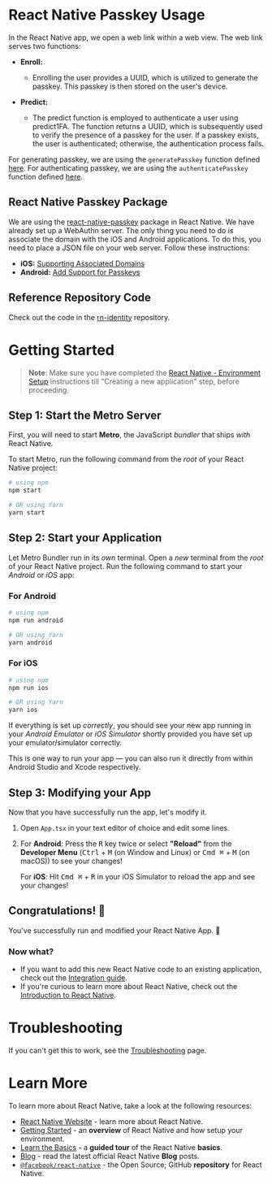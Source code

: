 # React Native Passkey Usage

In the React Native app, we open a web link within a web view. The web link serves two functions:

* **Enroll:**
   * Enrolling the user provides a UUID, which is utilized to generate the passkey. This passkey is then stored on the user's device.

* **Predict:**
   * The predict function is employed to authenticate a user using predict1FA. The function returns a UUID, which is subsequently used to verify the presence of a passkey for the user. If a passkey exists, the user is authenticated; otherwise, the authentication process fails.

For generating passkey, we are using the `generatePasskey` function defined [here](https://github.com/prividentity/rn-identity/blob/main/App.tsx#L106). For authenticating passkey, we are using the `authenticatePasskey` function defined [here](https://github.com/prividentity/rn-identity/blob/main/App.tsx#L140).

## React Native Passkey Package

We are using the [react-native-passkey](https://github.com/f-23/react-native-passkey) package in React Native. We have already set up a WebAuthn server. The only thing you need to do is associate the domain with the iOS and Android applications. To do this, you need to place a JSON file on your web server. Follow these instructions:

* **iOS:** [Supporting Associated Domains](https://developer.apple.com/documentation/xcode/supporting-associated-domains)
* **Android:** [Add Support for Passkeys](https://developer.android.com/training/sign-in/passkeys#add-support-dal)

## Reference Repository Code

Check out the code in the [rn-identity](https://github.com/prividentity/rn-identity) repository.

# Getting Started

>**Note**: Make sure you have completed the [React Native - Environment Setup](https://reactnative.dev/docs/environment-setup) instructions till "Creating a new application" step, before proceeding.

## Step 1: Start the Metro Server

First, you will need to start **Metro**, the JavaScript _bundler_ that ships _with_ React Native.

To start Metro, run the following command from the _root_ of your React Native project:

```bash
# using npm
npm start

# OR using Yarn
yarn start
```

## Step 2: Start your Application

Let Metro Bundler run in its _own_ terminal. Open a _new_ terminal from the _root_ of your React Native project. Run the following command to start your _Android_ or _iOS_ app:

### For Android

```bash
# using npm
npm run android

# OR using Yarn
yarn android
```

### For iOS

```bash
# using npm
npm run ios

# OR using Yarn
yarn ios
```

If everything is set up _correctly_, you should see your new app running in your _Android Emulator_ or _iOS Simulator_ shortly provided you have set up your emulator/simulator correctly.

This is one way to run your app — you can also run it directly from within Android Studio and Xcode respectively.

## Step 3: Modifying your App

Now that you have successfully run the app, let's modify it.

1. Open `App.tsx` in your text editor of choice and edit some lines.
2. For **Android**: Press the <kbd>R</kbd> key twice or select **"Reload"** from the **Developer Menu** (<kbd>Ctrl</kbd> + <kbd>M</kbd> (on Window and Linux) or <kbd>Cmd ⌘</kbd> + <kbd>M</kbd> (on macOS)) to see your changes!

   For **iOS**: Hit <kbd>Cmd ⌘</kbd> + <kbd>R</kbd> in your iOS Simulator to reload the app and see your changes!

## Congratulations! :tada:

You've successfully run and modified your React Native App. :partying_face:

### Now what?

- If you want to add this new React Native code to an existing application, check out the [Integration guide](https://reactnative.dev/docs/integration-with-existing-apps).
- If you're curious to learn more about React Native, check out the [Introduction to React Native](https://reactnative.dev/docs/getting-started).

# Troubleshooting

If you can't get this to work, see the [Troubleshooting](https://reactnative.dev/docs/troubleshooting) page.

# Learn More

To learn more about React Native, take a look at the following resources:

- [React Native Website](https://reactnative.dev) - learn more about React Native.
- [Getting Started](https://reactnative.dev/docs/environment-setup) - an **overview** of React Native and how setup your environment.
- [Learn the Basics](https://reactnative.dev/docs/getting-started) - a **guided tour** of the React Native **basics**.
- [Blog](https://reactnative.dev/blog) - read the latest official React Native **Blog** posts.
- [`@facebook/react-native`](https://github.com/facebook/react-native) - the Open Source; GitHub **repository** for React Native.
